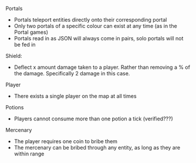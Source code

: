 
Portals
- Portals teleport entities directly onto their corresponding portal
- Only two portals of a specific colour can exist at any time (as in the Portal games)
- Portals read in as JSON will always come in pairs, solo portals will not be fed in


Shield:
- Deflect x amount damage taken to a player. Rather than removing a % of the damage. Specifically 2 damage in this case. 


Player
- There exists a single player on the map at all times

Potions
- Players cannot consume more than one potion a tick (verified???)

Mercenary
- The player requires one coin to bribe them
- The mercenary can be bribed through any entity, as long as they are within range

